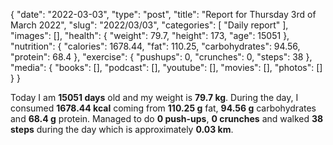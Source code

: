 {
    "date": "2022-03-03",
    "type": "post",
    "title": "Report for Thursday 3rd of March 2022",
    "slug": "2022\/03\/03",
    "categories": [
        "Daily report"
    ],
    "images": [],
    "health": {
        "weight": 79.7,
        "height": 173,
        "age": 15051
    },
    "nutrition": {
        "calories": 1678.44,
        "fat": 110.25,
        "carbohydrates": 94.56,
        "protein": 68.4
    },
    "exercise": {
        "pushups": 0,
        "crunches": 0,
        "steps": 38
    },
    "media": {
        "books": [],
        "podcast": [],
        "youtube": [],
        "movies": [],
        "photos": []
    }
}

Today I am <strong>15051 days</strong> old and my weight is <strong>79.7 kg</strong>. During the day, I consumed <strong>1678.44 kcal</strong> coming from <strong>110.25 g</strong> fat, <strong>94.56 g</strong> carbohydrates and <strong>68.4 g</strong> protein. Managed to do <strong>0 push-ups</strong>, <strong>0 crunches</strong> and walked <strong>38 steps</strong> during the day which is approximately <strong>0.03 km</strong>.